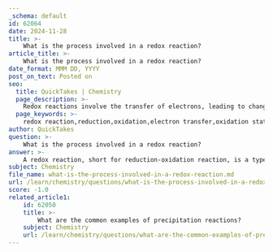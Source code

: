 ```yaml
---
_schema: default
id: 62064
date: 2024-11-28
title: >-
    What is the process involved in a redox reaction?
article_title: >-
    What is the process involved in a redox reaction?
date_format: MMM DD, YYYY
post_on_text: Posted on
seo:
  title: QuickTakes | Chemistry
  page_description: >-
    Redox reactions involve the transfer of electrons, leading to changes in oxidation states, and include processes like oxidation and reduction, essential in chemistry and everyday applications.
  page_keywords: >-
    redox reaction,reduction,oxidation,electron transfer,oxidation state,half-reactions,balance redox reactions,chemical processes,applications of redox,importance of redox
author: QuickTakes
question: >-
    What is the process involved in a redox reaction?
answer: >-
    A redox reaction, short for reduction-oxidation reaction, is a type of chemical reaction where the oxidation states of one or more reactants change due to the transfer of electrons. This process involves two key components: oxidation and reduction. \n\n1. **Oxidation** is defined as the loss of electrons or an increase in the oxidation state of a substance. Conversely, **reduction** is the gain of electrons or a decrease in the oxidation state. These two processes occur simultaneously in a redox reaction, which is why they are often referred to together.\n\n2. **Electron Transfer**: In a redox reaction, one reactant donates electrons (is oxidized) while another reactant accepts those electrons (is reduced). For example, in the reaction between zinc and copper ions:\n   $$\n   \text{Zn} + \text{Cu}^{2+} \rightarrow \text{Zn}^{2+} + \text{Cu}\n   $$\n   Here, zinc is oxidized to zinc ions, and copper ions are reduced to copper metal.\n\n3. **Half-Reactions**: Redox reactions can be broken down into two half-reactions:\n   - The oxidation half-reaction (where electrons are lost).\n   - The reduction half-reaction (where electrons are gained).\n   For the example above, the half-reactions are:\n   - Oxidation: $\text{Zn} \rightarrow \text{Zn}^{2+} + 2e^-$\n   - Reduction: $\text{Cu}^{2+} + 2e^- \rightarrow \text{Cu}$\n\n4. **Balancing Redox Reactions**: To balance redox reactions, one common method is the half-reaction method, which involves ensuring that the number of electrons lost in the oxidation half-reaction equals the number gained in the reduction half-reaction.\n\n5. **Applications**: Redox reactions are fundamental in various processes, including combustion, respiration, corrosion, and electrochemical cells. For instance, the combustion of propane ($\text{C}_3\text{H}_8$) in the presence of oxygen is a classic example of a redox reaction:\n   $$\n   \text{C}_3\text{H}_8 + 5\text{O}_2 \rightarrow 3\text{CO}_2 + 4\text{H}_2\text{O}\n   $$\n\n6. **Significance**: Redox reactions are crucial in many industrial applications, such as the extraction of metals from ores, electroplating, and the production of cleaning agents. They also play a vital role in biological processes, including cellular respiration and photosynthesis.\n\nIn summary, redox reactions are characterized by the transfer of electrons, leading to changes in oxidation states, and they are essential in both chemical processes and everyday life.
subject: Chemistry
file_name: what-is-the-process-involved-in-a-redox-reaction.md
url: /learn/chemistry/questions/what-is-the-process-involved-in-a-redox-reaction
score: -1.0
related_article1:
    id: 62050
    title: >-
        What are the common examples of precipitation reactions?
    subject: Chemistry
    url: /learn/chemistry/questions/what-are-the-common-examples-of-precipitation-reactions
---
```


&nbsp;